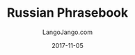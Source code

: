 ---
setID: 20
path: /product/russian-phrasebook-and-dictionary
date: 2017-11-05
language: Russian
title: Russian Phrasebook
productImage: 'langojango-russian-language-phrasebook.png'
bookCoverImage: 'illustration2.png'
altText: 'russian-language-phrasebook'
description: [
  {
    text: "The Russian phrasebook and dictionary by Langojango provides 3,000 Russian words and phrases at your fingertips. Learn (or look up) all of the essential Russian words and phrases you need as a tourist, business traveler, or student. Quickly find the words you need to get around, express your opinions, and communicate efffectively in Russian."
  },
  {
    text: "Listen to audio recordings of every single word and phrase everwhere you have internet access. No need to download a special application. Simply connect with JangoBot, the Langojango chatbot, over the messaging app you already use (like Facebook Messenger, WhatsApp, Telegram, and more)"
  },
  {
    text: "Simply ask JangoBot, by text or voice, to pull up the phrase you want to hear. Within a few seconds, you'll be messaged back with a recording of a native Russian speaker repeating the word or phrase 3 times. You can replay the recording as many times as you need. By reading and listening and speaking, you'll retain more of what you learn and become a more confident Russian speaker quickly. "
  },
  {
    text: "JangoBot's 3,000 word two-way dictionary skill is free to use with your purchase of a book or ebook and doesn't require an ongoing subscription."
  }
]  

# SEO
seoTitle: 'Russian Phrasebook and Dictionary - Langojango'
seoDescription: 'The Russian phrasebook and dictionary by Langojango provides 3,000 Russian words and phrases at your fingertips. Learn all of the essential Russian vocabulary you need as a tourist, business traveler, or student - and hear every word pronounced online by native Russian speakers.'
canonical: 'https://www.langojango.com/product/russian-phrasebook-and-dictionary'
ogUrl: 'https://www.langojango.com/product/russian-phrasebook-and-dictionary'
ogTitle: 'Russian Phrasebook and Dictionary - Langojango'
ogDescription: 'The Russian phrasebook and dictionary by Langojango provides 3,000 Russian words and phrases at your fingertips. Learn all of the essential Russian vocabulary you need as a tourist, business traveler, or student - and hear every word pronounced online by native Russian speakers.'
ogImageUrl: 'langojango-russian-language-phrasebook.png'
ogImageWidth: '1205'
ogImageHeight: '1797'
ogImageAlt: 'Russian Phrasebook and Dictionary'
siteName: 'LangoJango.com'
twitterHandle: '@langojango'
twitterSite: '@langojango'
twitterCardType: 'summary_large_image'

availability: Coming Soon
ISBN13: 0000000000000
ISBN10: 0000000000
author: LangoJango.com
pageCount: 500
dimensions: 4 x 6 (152mm x 102mm)
---